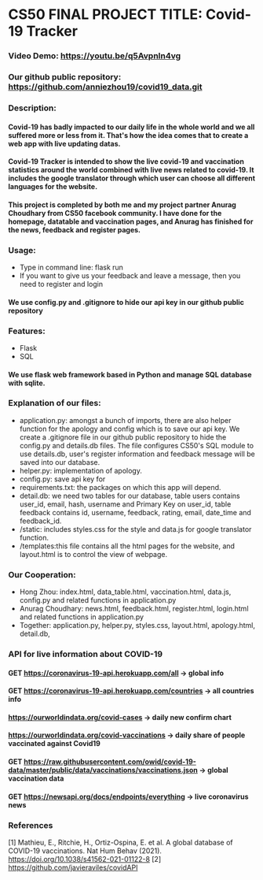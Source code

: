 # CS50 FINAL PROJECT TITLE: Covid-19 Tracker

### Video Demo:  <https://youtu.be/q5Avpnln4vg>
### Our github public repository: <https://github.com/anniezhou19/covid19_data.git>

### Description:
#### Covid-19 has badly impacted to our daily life in the whole world and we all suffered more or less from it. That's how the idea comes that to create a web app with live updating datas.
#### Covid-19 Tracker is intended to show the live covid-19 and vaccination statistics around the world combined with live news related to covid-19. It includes the google translator through which user can choose all different languages for the website.
#### This project is completed by both me and my project partner Anurag Choudhary from CS50 facebook community. I have done for the homepage, datatable and vaccination pages, and Anurag  has finished for the news, feedback and register pages.

### Usage:
- Type in command line: flask run
- If you want to give us your feedback and leave a message, then you need to register and login

#### We use config.py and .gitignore to hide our api key in our github public repository

### Features:
- Flask
- SQL

#### We use flask web framework based in Python and manage SQL database with sqlite.

### Explanation of our files:
- application.py: amongst a bunch of imports, there are also helper function for the apology and config which is to save our api key. We create a .gitignore file in our github public repository to hide the config.py and details.db files. The file configures CS50's SQL module to use details.db, user's register information and feedback message will be saved into our database.
- helper.py: implementation of apology.
- config.py: save api key for
- requirements.txt: the packages on which this app will depend.
- detail.db: we need two tables for our database, table users contains user_id, email, hash, username and Primary Key on user_id, table feedback contains id, username, feedback, rating, email, date_time and feedback_id.
- /static: includes styles.css for the style and data.js for google translator function.
- /templates:this file contains all the html pages for the website, and layout.html is to control the view of webpage.

### Our Cooperation:
- Hong Zhou: index.html, data_table.html, vaccination.html, data.js, config.py and related functions in application.py
- Anurag Choudhary: news.html, feedback.html, register.html, login.html and related functions in application.py
- Together: application.py, helper.py, styles.css, layout.html, apology.html, detail.db,


### API for live information about COVID-19

#### GET https://coronavirus-19-api.herokuapp.com/all -> global info
#### GET https://coronavirus-19-api.herokuapp.com/countries -> all countries info
#### https://ourworldindata.org/covid-cases -> daily new confirm chart
#### https://ourworldindata.org/covid-vaccinations -> daily share of people vaccinated against Covid19
#### GET https://raw.githubusercontent.com/owid/covid-19-data/master/public/data/vaccinations/vaccinations.json -> global vaccination data
#### GET https://newsapi.org/docs/endpoints/everything -> live coronavirus news

### References
<a id="1">[1]</a>
Mathieu, E., Ritchie, H., Ortiz-Ospina, E. et al. A global database of COVID-19 vaccinations.
Nat Hum Behav (2021). https://doi.org/10.1038/s41562-021-01122-8
<a id="1">[2]</a>
https://github.com/javieraviles/covidAPI
